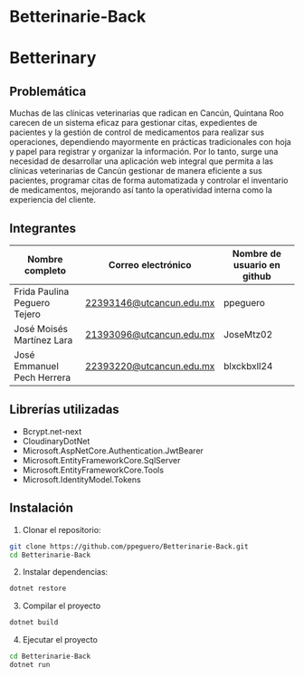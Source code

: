 # Betterinarie-Back
# Betterinary
## Problemática
Muchas de las clínicas veterinarias que radican en Cancún, Quintana Roo carecen de
un sistema eficaz para gestionar citas, expedientes de pacientes y la gestión de control
de medicamentos para realizar sus operaciones, dependiendo mayormente en
prácticas tradicionales con hoja y papel para registrar y organizar la información. Por lo tanto, surge una necesidad de desarrollar una aplicación web integral que permita a las clínicas veterinarias de
Cancún gestionar de manera eficiente a sus pacientes, programar citas de forma
automatizada y controlar el inventario de medicamentos, mejorando así tanto la
operatividad interna como la experiencia del cliente.
## Integrantes

| Nombre completo              | Correo electrónico       | Nombre de usuario en github |
| ---------------------------- | ------------------------ | --------------------------- |
| Frida Paulina Peguero Tejero | 22393146@utcancun.edu.mx | ppeguero                    |
| José Moisés Martínez Lara    | 21393096@utcancun.edu.mx |   JoseMtz02                 |
| José Emmanuel Pech Herrera   | 22393220@utcancun.edu.mx |   blxckbxll24               |
## Librerías utilizadas
- Bcrypt.net-next
- CloudinaryDotNet
- Microsoft.AspNetCore.Authentication.JwtBearer
- Microsoft.EntityFrameworkCore.SqlServer
- Microsoft.EntityFrameworkCore.Tools
- Microsoft.IdentityModel.Tokens

## Instalación

1. Clonar el repositorio:

```sh
git clone https://github.com/ppeguero/Betterinarie-Back.git
cd Betterinarie-Back
```

2. Instalar dependencias:

```sh
dotnet restore
```


3. Compilar el proyecto

```sh
dotnet build
```

4. Ejecutar el proyecto
```sh
cd Betterinarie-Back
dotnet run
```
  
